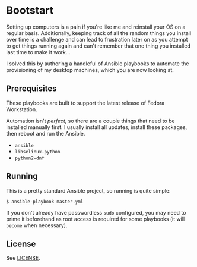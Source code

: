 # Bootstart

Setting up computers is a pain if you're like me and reinstall your OS on a
regular basis. Additionally, keeping track of all the random things you install
over time is a challenge and can lead to frustration later on as you attempt to
get things running again and can't remember that one thing you installed last
time to make it work...

I solved this by authoring a handleful of Ansible playbooks to automate the
provisioning of my desktop machines, which you are now looking at.

## Prerequisites

These playbooks are built to support the latest release of Fedora Workstation.

Automation isn't _perfect_, so there are a couple things that need to be
installed manually first. I usually install all updates, install these packages,
then reboot and run the Ansible.

- `ansible`
- `libselinux-python`
- `python2-dnf`

## Running

This is a pretty standard Ansible project, so running is quite simple:

```
$ ansible-playbook master.yml
```

If you don't already have passwordless `sudo` configured, you may need to prime
it beforehand as root access is required for some playbooks (it will `become`
when necessary).

## License

See [LICENSE](./LICENSE).
